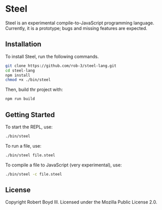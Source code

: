 # Steel

Steel is an experimental compile-to-JavaScript programming language. Currently,
it is a prototype; bugs and missing features are expected.

## Installation

To install Steel, run the following commands.

```bash
git clone https://github.com/rob-3/steel-lang.git
cd steel-lang
npm install
chmod +x ./bin/steel
```

Then, build thr project with:

```bash
npm run build
```

## Getting Started

To start the REPL, use:

```bash
./bin/steel
```

To run a file, use:

```bash
./bin/steel file.steel
```

To compile a file to JavaScript (very experimental), use:

```bash
./bin/steel -c file.steel
```

## License

Copyright Robert Boyd III. Licensed under the Mozilla Public License 2.0.
